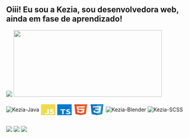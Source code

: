 ## Oiii! Eu sou a Kezia, sou desenvolvedora web, ainda em fase de aprendizado!

<div>
  <img height="180cm" src="https://github-readme-stats.vercel.app/api?username=GitKezia&show_icons=true&theme=dracula"/>
  <img height="180cm" width="400cm" src="https://github-readme-stats.vercel.app/api/top-langs/?username=GitKezia&layout=compact"
</div>

<div style="display: inline_block"><br>
   <img align="center" alt="Kezia-Java" height="30" width="40" src="https://cdn.jsdelivr.net/gh/devicons/devicon@latest/icons/java/java-original-wordmark.svg">
  <img align="center" alt="Kezia-JS" height="30" width="40" src="https://raw.githubusercontent.com/devicons/devicon/master/icons/javascript/javascript-plain.svg">
  <img align="center" alt="Kezia-TS" height="30" width="40" src="https://raw.githubusercontent.com/devicons/devicon/master/icons/typescript/typescript-plain.svg">
  <img align="center" alt="Kezia-HTML" height="30" width="40" src="https://raw.githubusercontent.com/devicons/devicon/master/icons/html5/html5-original.svg">
  <img align="center" alt="Kezia-CSS" height="30" width="40" src="https://raw.githubusercontent.com/devicons/devicon/master/icons/css3/css3-original.svg">
  <img align="center" alt="Kezia-Blender" height="30" width="40" src="https://cdn.jsdelivr.net/gh/devicons/devicon@latest/icons/blender/blender-original.svg">
  <img align="center" alt="Kezia-SCSS" height="30" width="40" src="https://cdn.jsdelivr.net/gh/devicons/devicon@latest/icons/sass/sass-original.svg">
</div>
  
  ##
 
<div> 
  <a href="https://www.instagram.com/keziavictoria62/" target="_blank"><img src="https://img.shields.io/badge/-Instagram-%23E4405F?style=for-the-badge&logo=instagram&logoColor=white" target="_blank"></a>
  <a href = "mailto:keziavictoria21@gmail.com"><img src="https://img.shields.io/badge/-Gmail-%23333?style=for-the-badge&logo=gmail&logoColor=white" target="_blank"></a>
  <a href="https://www.linkedin.com/in/kezia-victoria-3449b31a6/" target="_blank"><img src="https://img.shields.io/badge/-LinkedIn-%230077B5?style=for-the-badge&logo=linkedin&logoColor=white" target="_blank"></a> 
  
</div>
